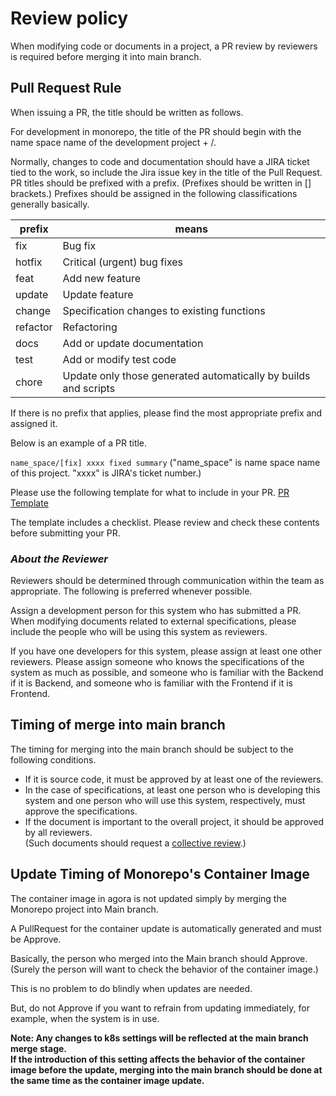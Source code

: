 # Review policy

When modifying code or documents in a project,
a PR review by reviewers is required before merging it into main branch.

## Pull Request Rule

When issuing a PR, the title should be written as follows.  

For development in monorepo, the title of the PR should begin with the name space name of the development project + /.  

Normally, changes to code and documentation should have a JIRA ticket tied to the work,
so include the Jira issue key in the title of the Pull Request.
PR titles should be prefixed with a prefix. (Prefixes should be written in [] brackets.)
Prefixes should be assigned in the following classifications generally basically.

| prefix | means |
|---------|--------|
| fix  |   Bug fix |
| hotfix | Critical (urgent) bug fixes |
| feat | Add new feature |
| update | Update feature |
| change | Specification changes to existing functions |
| refactor | Refactoring |
| docs | Add or update documentation |
| test | Add or modify test code |
| chore | Update only those generated automatically by builds and scripts |

If there is no prefix that applies, please find the most appropriate prefix and assigned it.

Below is an example of a PR title.

```name_space/[fix] xxxx fixed summary```
("name_space" is name space name of this project. "xxxx" is JIRA's ticket number.)

Please use the following template for what to include in your PR.
[PR Template](https://github.com/wp-wcm/city/blob/main/projects/traffic-signal/pull_request_template.md)

The template includes a checklist.
Please review and check these contents before submitting your PR.

### *About the Reviewer*

Reviewers should be determined through communication within the team as appropriate. The following is preferred whenever possible.

Assign a development person for this system who has submitted a PR. When modifying documents related to external specifications, please include the people who will be using this system as reviewers.

If you have one developers for this system, please assign at least one other reviewers. Please assign someone who knows the specifications of the system as much as possible, and someone who is familiar with the Backend if it is Backend, and someone who is familiar with the Frontend if it is Frontend.

## Timing of merge into main branch

The timing for merging into the main branch should be subject to the following conditions.  

- If it is source code, it must be approved by at least one of the reviewers.
- In the case of specifications, at least one person who is developing this system and one person who will use this system, respectively, must approve the specifications.
- If the document is important to the overall project, it should be approved by all reviewers.  
(Such documents should request a [collective review](https://confluence.tri-ad.tech/pages/viewpage.action?pageId=182945460).)

## Update Timing of Monorepo's Container Image

The container image in agora is not updated simply by merging the Monorepo project into Main branch.  

A PullRequest for the container update is automatically generated and must be Approve.  

Basically, the person who merged into the Main branch should Approve.  
(Surely the person will want to check the behavior of the container image.)  

This is no problem to do blindly when updates are needed.  

But, do not Approve if you want to refrain from updating immediately, for example, when the system is in use.

**Note: Any changes to k8s settings will be reflected at the main branch merge stage.  
If the introduction of this setting affects the behavior of the container image before the update, merging into the main branch should be done at the same time as the container image update.**
